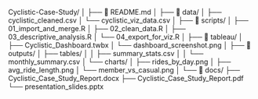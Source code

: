 Cyclistic-Case-Study/
│
├── 📄 README.md
│
├── 📁 data/
│   ├── cyclistic_cleaned.csv
│   └── cyclistic_viz_data.csv
│
├── 📁 scripts/
│   ├── 01_import_and_merge.R
│   ├── 02_clean_data.R
│   ├── 03_descriptive_analysis.R
│   └── 04_export_for_viz.R
│
├── 📁 tableau/
│   ├── Cyclistic_Dashboard.twbx
│   └── dashboard_screenshot.png
│
├── 📁 outputs/
│   ├── tables/
│   │   ├── summary_stats.csv
│   │   └── monthly_summary.csv
│   └── charts/
│       ├── rides_by_day.png
│       ├── avg_ride_length.png
│       └── member_vs_casual.png
│
└── 📁 docs/
    ├── Cyclistic_Case_Study_Report.docx
    ├── Cyclistic_Case_Study_Report.pdf
    └── presentation_slides.pptx
